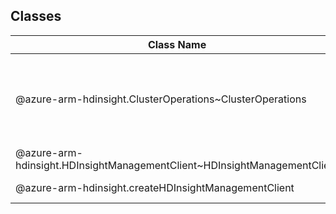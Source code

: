 ## Classes
| Class Name | Description |
|---|---|
| @azure-arm-hdinsight.ClusterOperations~ClusterOperations |Contains all the cluster operations. __NOTE__: An instance of this class is automatically created for an instance of the [HDInsightManagementClient] {@link HDInsightManagementClient~HDInsightManagementClient}. See [clusters] {@link HDInsightManagementClient~HDInsightManagementClient#clusters}. Initializes a new instance of the ClusterOperations class.|
| @azure-arm-hdinsight.HDInsightManagementClient~HDInsightManagementClient |The HDInsight Management Client. Initializes a new instance of the HDInsightManagementClient class.|
| @azure-arm-hdinsight.createHDInsightManagementClient |The HDInsightManagementClient class is used to perform cluster CRUD operations on the Microsoft Azure HDInsight Service.|

